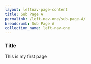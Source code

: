 ```yaml
---
layout: leftnav-page-content
title: Sub Page A
permalink: /left-nav-one/sub-page-A/
breadcrumb: Sub Page A
collection_name: left-nav-one
---
```

### Title 

This is my first page
